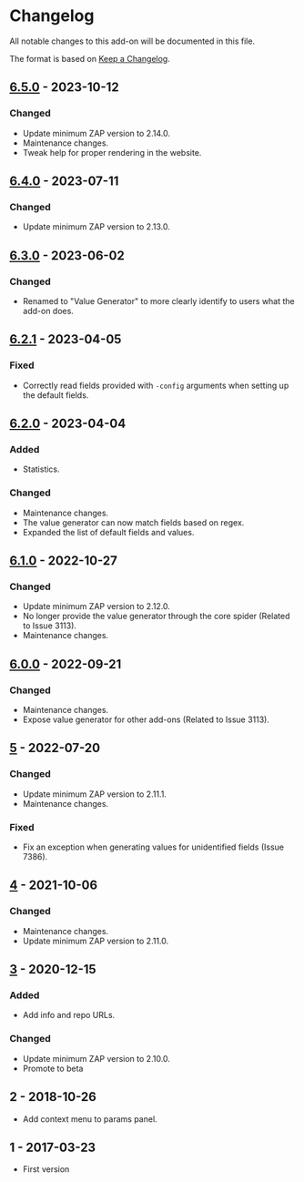 # Changelog
All notable changes to this add-on will be documented in this file.

The format is based on [Keep a Changelog](https://keepachangelog.com/en/1.0.0/).

## [6.5.0] - 2023-10-12
### Changed
- Update minimum ZAP version to 2.14.0.
- Maintenance changes.
- Tweak help for proper rendering in the website.

## [6.4.0] - 2023-07-11
### Changed
- Update minimum ZAP version to 2.13.0.

## [6.3.0] - 2023-06-02
### Changed
- Renamed to "Value Generator" to more clearly identify to users what the add-on does.

## [6.2.1] - 2023-04-05
### Fixed
- Correctly read fields provided with `-config` arguments when setting up the default fields.

## [6.2.0] - 2023-04-04
### Added
- Statistics.

### Changed
- Maintenance changes.
- The value generator can now match fields based on regex.
- Expanded the list of default fields and values.

## [6.1.0] - 2022-10-27
### Changed
- Update minimum ZAP version to 2.12.0.
- No longer provide the value generator through the core spider (Related to Issue 3113).
- Maintenance changes.


## [6.0.0] - 2022-09-21
### Changed
- Maintenance changes.
- Expose value generator for other add-ons (Related to Issue 3113).

## [5] - 2022-07-20
### Changed
- Update minimum ZAP version to 2.11.1.
- Maintenance changes.

### Fixed
- Fix an exception when generating values for unidentified fields (Issue 7386).

## [4] - 2021-10-06
### Changed
- Maintenance changes.
- Update minimum ZAP version to 2.11.0.

## [3] - 2020-12-15
### Added
- Add info and repo URLs.

### Changed
- Update minimum ZAP version to 2.10.0.
- Promote to beta

## 2 - 2018-10-26

- Add context menu to params panel.

## 1 - 2017-03-23

- First version

[6.5.0]: https://github.com/zaproxy/zap-extensions/releases/formhandler-v6.5.0
[6.4.0]: https://github.com/zaproxy/zap-extensions/releases/formhandler-v6.4.0
[6.3.0]: https://github.com/zaproxy/zap-extensions/releases/formhandler-v6.3.0
[6.2.1]: https://github.com/zaproxy/zap-extensions/releases/formhandler-v6.2.1
[6.2.0]: https://github.com/zaproxy/zap-extensions/releases/formhandler-v6.2.0
[6.1.0]: https://github.com/zaproxy/zap-extensions/releases/formhandler-v6.1.0
[6.0.0]: https://github.com/zaproxy/zap-extensions/releases/formhandler-v6.0.0
[5]: https://github.com/zaproxy/zap-extensions/releases/formhandler-v5
[4]: https://github.com/zaproxy/zap-extensions/releases/formhandler-v4
[3]: https://github.com/zaproxy/zap-extensions/releases/formhandler-v3
